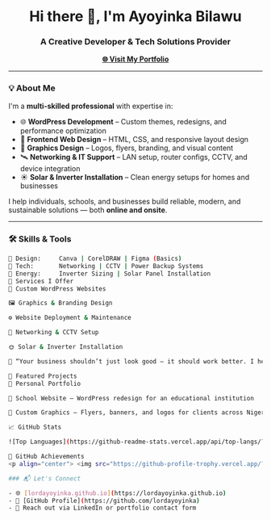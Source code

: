 <h1 align="center">Hi there 👋, I'm Ayoyinka Bilawu</h1> 
<h3 align="center">A Creative Developer & Tech Solutions Provider</h3>

<p align="center">
  <a href="https://lordayoyinka.github.io" target="_blank"><strong>🌐 Visit My Portfolio</strong></a>
</p>

---

### 💡 About Me

I'm a **multi-skilled professional** with expertise in:

- 🌐 **WordPress Development** – Custom themes, redesigns, and performance optimization  
- 🧰 **Frontend Web Design** – HTML, CSS, and responsive layout design  
- 🎨 **Graphics Design** – Logos, flyers, branding, and visual content  
- 🛰️ **Networking & IT Support** – LAN setup, router configs, CCTV, and device integration  
- ☀️ **Solar & Inverter Installation** – Clean energy setups for homes and businesses  

I help individuals, schools, and businesses build reliable, modern, and sustainable solutions — both **online and onsite**.

---

### 🛠️ Skills & Tools


```bash 💻 Web:        HTML | CSS | WordPress | GitHub | Blogger | Hosting & Domains
🎨 Design:     Canva | CorelDRAW | Figma (Basics)
🔌 Tech:       Networking | CCTV | Power Backup Systems
🔋 Energy:     Inverter Sizing | Solar Panel Installation
🚀 Services I Offer
🔧 Custom WordPress Websites

🖼️ Graphics & Branding Design

⚙️ Website Deployment & Maintenance

🔐 Networking & CCTV Setup

🌞 Solar & Inverter Installation

💬 “Your business shouldn’t just look good — it should work better. I help you build smarter from the ground up — online, onsite, and off-grid.”

📌 Featured Projects
🔗 Personal Portfolio

🏫 School Website – WordPress redesign for an educational institution

🎨 Custom Graphics – Flyers, banners, and logos for clients across Nigeria ---

📈 GitHub Stats

![Top Languages](https://github-readme-stats.vercel.app/api/top-langs/?username=lordayoyinka&layout=compact&theme=github_dark)

🌟 GitHub Achievements
<p align="center"> <img src="https://github-profile-trophy.vercel.app/?username=lordayoyinka&theme=darkhub&no-bg=true&margin-w=15" /> </p>

### 📬 Let's Connect

- 🌐 [lordayoyinka.github.io](https://lordayoyinka.github.io)
- 💼 [GitHub Profile](https://github.com/lordayoyinka)
- 📧 Reach out via LinkedIn or portfolio contact form  